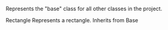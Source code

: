 Represents the "base" class for all other classes in the project.

Rectangle
Represents a rectangle. Inherits from Base
